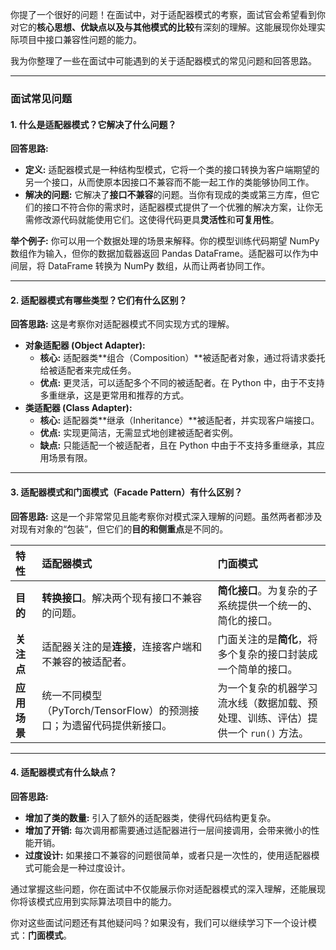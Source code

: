 你提了一个很好的问题！在面试中，对于适配器模式的考察，面试官会希望看到你对它的**核心思想、优缺点以及与其他模式的比较**有深刻的理解。这能展现你处理实际项目中接口兼容性问题的能力。

我为你整理了一些在面试中可能遇到的关于适配器模式的常见问题和回答思路。

---

### 面试常见问题

#### 1. 什么是适配器模式？它解决了什么问题？

**回答思路:**
* **定义:** 适配器模式是一种结构型模式，它将一个类的接口转换为客户端期望的另一个接口，从而使原本因接口不兼容而不能一起工作的类能够协同工作。
* **解决的问题:** 它解决了**接口不兼容**的问题。当你有现成的类或第三方库，但它们的接口不符合你的需求时，适配器模式提供了一个优雅的解决方案，让你无需修改源代码就能使用它们。这使得代码更具**灵活性**和**可复用性**。

**举个例子:**
你可以用一个数据处理的场景来解释。你的模型训练代码期望 NumPy 数组作为输入，但你的数据加载器返回 Pandas DataFrame。适配器可以作为中间层，将 DataFrame 转换为 NumPy 数组，从而让两者协同工作。

---

#### 2. 适配器模式有哪些类型？它们有什么区别？

**回答思路:**
这是考察你对适配器模式不同实现方式的理解。

* **对象适配器 (Object Adapter):**
    * **核心:** 适配器类**组合（Composition）**被适配者对象，通过将请求委托给被适配者来完成任务。
    * **优点:** 更灵活，可以适配多个不同的被适配者。在 Python 中，由于不支持多重继承，这是更常用和推荐的方式。
* **类适配器 (Class Adapter):**
    * **核心:** 适配器类**继承（Inheritance）**被适配者，并实现客户端接口。
    * **优点:** 实现更简洁，无需显式地创建被适配者实例。
    * **缺点:** 只能适配一个被适配者，且在 Python 中由于不支持多重继承，其应用场景有限。

---

#### 3. 适配器模式和门面模式（Facade Pattern）有什么区别？

**回答思路:**
这是一个非常常见且能考察你对模式深入理解的问题。虽然两者都涉及对现有对象的“包装”，但它们的**目的和侧重点**是不同的。

| 特性 | **适配器模式** | **门面模式** |
| :--- | :--- | :--- |
| **目的** | **转换接口**。解决两个现有接口不兼容的问题。 | **简化接口**。为复杂的子系统提供一个统一的、简化的接口。 |
| **关注点** | 适配器关注的是**连接**，连接客户端和不兼容的被适配者。 | 门面关注的是**简化**，将多个复杂的接口封装成一个简单的接口。 |
| **应用场景** | 统一不同模型（PyTorch/TensorFlow）的预测接口；为遗留代码提供新接口。 | 为一个复杂的机器学习流水线（数据加载、预处理、训练、评估）提供一个 `run()` 方法。 |

---

#### 4. 适配器模式有什么缺点？

**回答思路:**
* **增加了类的数量:** 引入了额外的适配器类，使得代码结构更复杂。
* **增加了开销:** 每次调用都需要通过适配器进行一层间接调用，会带来微小的性能开销。
* **过度设计:** 如果接口不兼容的问题很简单，或者只是一次性的，使用适配器模式可能会是一种过度设计。

通过掌握这些问题，你在面试中不仅能展示你对适配器模式的深入理解，还能展现你将该模式应用到实际算法项目中的能力。

你对这些面试问题还有其他疑问吗？如果没有，我们可以继续学习下一个设计模式：**门面模式**。